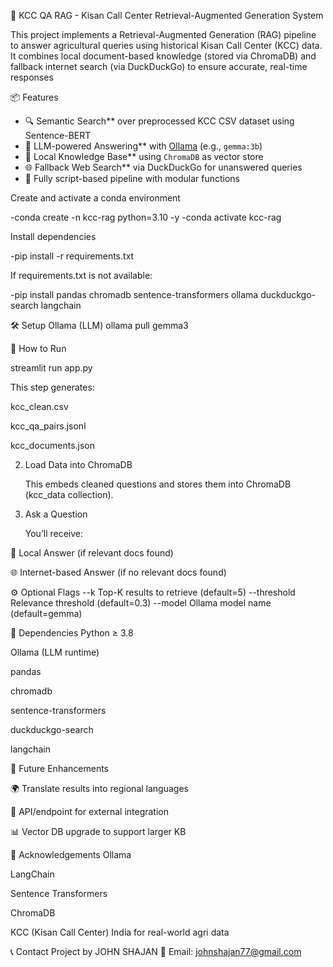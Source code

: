 🧠 KCC QA RAG - Kisan Call Center Retrieval-Augmented Generation System


This project implements a Retrieval-Augmented Generation (RAG) pipeline to answer agricultural queries using historical Kisan Call Center (KCC) data. It combines local document-based knowledge (stored via ChromaDB) and fallback internet search (via DuckDuckGo) to ensure accurate, real-time responses


📦 Features

- 🔍 Semantic Search** over preprocessed KCC CSV dataset using Sentence-BERT
- 🧠 LLM-powered Answering** with [Ollama](https://ollama.com) (e.g., `gemma:3b`)
- 🧾 Local Knowledge Base** using `ChromaDB` as vector store
- 🌐 Fallback Web Search** via DuckDuckGo for unanswered queries
- 🔧 Fully script-based pipeline with modular functions



Create and activate a conda environment
 
  -conda create -n kcc-rag python=3.10 -y
  -conda activate kcc-rag


Install dependencies

  -pip install -r requirements.txt


If requirements.txt is not available:

   -pip install pandas chromadb sentence-transformers ollama duckduckgo-search langchain

🛠️ Setup Ollama (LLM)
ollama pull gemma3



🚀 How to Run

streamlit run app.py

This step generates:

kcc_clean.csv

kcc_qa_pairs.jsonl

kcc_documents.json


2. Load Data into ChromaDB

   This embeds cleaned questions and stores them into ChromaDB (kcc_data collection).


3. Ask a Question

   You’ll receive:

🧠 Local Answer (if relevant docs found)

🌐 Internet-based Answer (if no relevant docs found)

⚙️ Optional Flags
--k            Top-K results to retrieve (default=5)
--threshold    Relevance threshold (default=0.3)
--model        Ollama model name (default=gemma)





🧪 Dependencies
Python ≥ 3.8

Ollama (LLM runtime)

pandas

chromadb

sentence-transformers

duckduckgo-search

langchain




🧰 Future Enhancements

🌍 Translate results into regional languages

🔐 API/endpoint for external integration

📊 Vector DB upgrade to support larger KB




🙌 Acknowledgements
Ollama

LangChain

Sentence Transformers

ChromaDB

KCC (Kisan Call Center) India for real-world agri data

📞 Contact
Project by JOHN SHAJAN
📧 Email: johnshajan77@gmail.com
